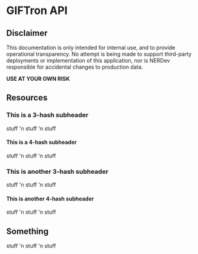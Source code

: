 # GIFTron API

## Disclaimer

This documentation is only intended for internal use, and to provide operational transparency. No attempt is being made to support third-party deployments or implementation of this application, nor is NERDev responsible for accidental changes to production data.

**USE AT YOUR OWN RISK**

## Resources

### This is a 3-hash subheader
stuff 'n stuff 'n stuff

#### This is a 4-hash subheader
stuff 'n stuff 'n stuff

### This is another 3-hash subheader
stuff 'n stuff 'n stuff

#### This is another 4-hash subheader
stuff 'n stuff 'n stuff

## Something
stuff 'n stuff 'n stuff